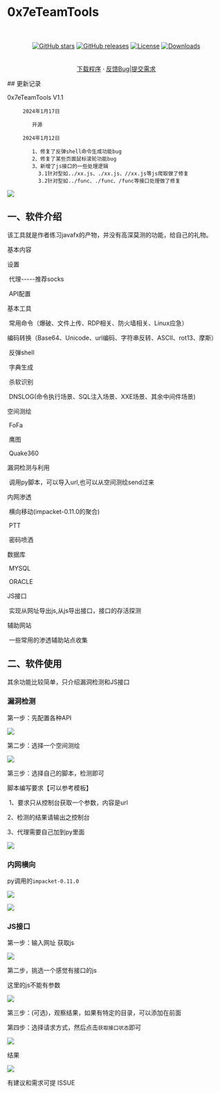 

# 0x7eTeamTools

  <p align="center">
    <br />
          <br />
<a href="https://github.com/0x7eTeam/0x7eTeamTools/stargazers"><img alt="GitHub stars" src="https://img.shields.io/github/stars/0x7eTeam/0x7eTeamTools"/></a>
<a href="https://github.com/0x7eTeam/0x7eTeamTools/releases"><img alt="GitHub releases" src="https://img.shields.io/github/release/0x7eTeam/0x7eTeamTools"/></a>
<a href="https://github.com/0x7eTeam/0x7eTeamTools/blob/main/LICENSE"><img alt="License" src="https://img.shields.io/badge/License-Apache%202.0-blue.svg"/></a>
<a href="https://github.com/0x7eTeam/0x7eTeamTools/releases"><img alt="Downloads" src="https://img.shields.io/github/downloads/0x7eTeam/0x7eTeamTools/total?color=brightgreen"/></a>
<br>
<br>
    <br />
    <a href="https://github.com/0x7eTeam/0x7eTeamTools/releases">下载程序</a>
    ·
    <a href="https://github.com/0x7eTeam/0x7eTeamTools/issues">反馈Bug|提交需求</a>

  </p>
## 更新记录

0x7eTeamTools V1.1
		
         2024年1月17日
		 
			开源
			
         2024年1月12日
            
            1、修复了反弹shell命令生成功能bug
            2、修复了某些页面鼠标滚轮功能bug
            3、新增了js接口的一些处理逻辑
              3.1针对型如../xx.js、./xx.js、//xx.js等js爬取做了修复
              3.2针对型如../func、./func、/func等接口处理做了修复


![](./images/index_PAGE.png)



## 一、软件介绍

该工具就是作者练习javafx的产物，并没有高深莫测的功能，给自己的礼物。

基本内容

设置 

​			代理-----推荐socks

​			API配置

基本工具

​			常用命令（爆破、文件上传、RDP相关、防火墙相关、Linux应急）

​			编码转换（Base64、Unicode、url编码、字符串反转、ASCII、rot13、摩斯）

​			反弹shell

​			字典生成

​			杀软识别

​			 DNSLOG(命令执行场景、SQL注入场景、XXE场景、其余中间件场景)

空间测绘

​			FoFa

​			鹰图

​			Quake360

漏洞检测与利用

​			调用py脚本，可以导入url,也可以从空间测绘send过来

内网渗透

​			横向移动(impacket-0.11.0的聚合)

​			PTT

​          密码喷洒

数据库

​			MYSQL

​          ORACLE

JS接口

​			实现从网址导出js,从js导出接口，接口的存活探测

辅助网站

​			一些常用的渗透辅助站点收集



## 二、软件使用

其余功能比较简单，只介绍漏洞检测和JS接口

### 漏洞检测

第一步：先配置各种API

![](images/seeting.png)

第二步：选择一个空间测绘

![](images/poc-1.png)

第三步：选择自己的脚本，检测即可

脚本编写要求【可以参考模板】

​	1、要求只从控制台获取一个参数，内容是url

   2、检测的结果请输出之控制台

   3、代理需要自己加到py里面


![](images/poc-2.png)



### 内网横向

py调用的`impacket-0.11.0`

![](images/wmiexec.png)

![](images/smbexec.png)

### JS接口

第一步：输入网址 获取js

![](images/js-1.png)

第二步，挑选一个感觉有接口的js

这里的js不能有参数

![](images/js-2.png)

第三步：(可选)，观察结果，如果有特定的目录，可以添加在前面

第四步：选择请求方式，然后点击`获取接口状态`即可

![](images/js-3.png)

结果

![](images/js-4.png)

有建议和需求可提 ISSUE 
